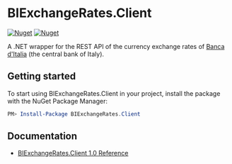 # BIExchangeRates.Client

[![Nuget](https://img.shields.io/nuget/v/BIExchangeRates.Client)](https://www.nuget.org/packages/BIExchangeRates.Client)
[![Nuget](https://img.shields.io/nuget/dt/BIExchangeRates.Client)](https://www.nuget.org/packages/BIExchangeRates.Client)

A .NET wrapper for the REST API of the currency exchange rates of [Banca d'Italia](https://tassidicambio.bancaditalia.it) (the central bank of Italy).

## Getting started

To start using BIExchangeRates.Client in your project, install the package with the NuGet Package Manager:

```PowerShell
PM> Install-Package BIExchangeRates.Client
```

## Documentation

* [BIExchangeRates.Client 1.0 Reference](https://github.com/maurizuki/BIExchangeRates.Client/wiki/BIExchangeRates.Client-1.0)
